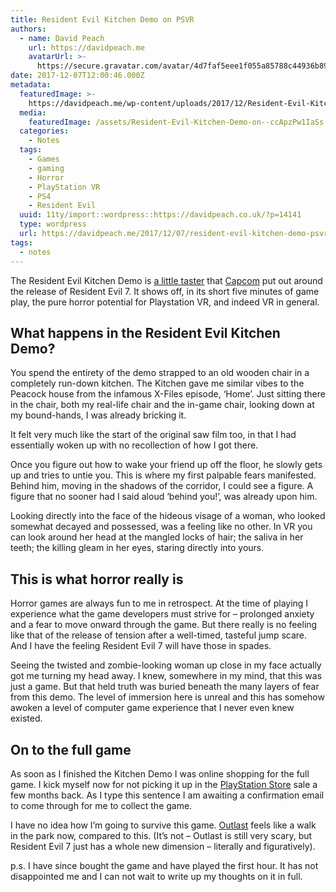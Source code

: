 ```yaml
---
title: Resident Evil Kitchen Demo on PSVR
authors:
  - name: David Peach
    url: https://davidpeach.me
    avatarUrl: >-
      https://secure.gravatar.com/avatar/4d7faf5eee1f055a85788c44936b8995eaab6dfb004e7854ec747ccb272e91ee?s=96&d=mm&r=g
date: 2017-12-07T12:00:46.000Z
metadata:
  featuredImage: >-
    https://davidpeach.me/wp-content/uploads/2017/12/Resident-Evil-Kitchen-Demo-on-PSVR.jpg
  media:
    featuredImage: /assets/Resident-Evil-Kitchen-Demo-on--ccApzPw1IaSs.jpg
  categories:
    - Notes
  tags:
    - Games
    - gaming
    - Horror
    - PlayStation VR
    - PS4
    - Resident Evil
  uuid: 11ty/import::wordpress::https://davidpeach.co.uk/?p=14141
  type: wordpress
  url: https://davidpeach.me/2017/12/07/resident-evil-kitchen-demo-psvr/
tags:
  - notes
---
```

The Resident Evil Kitchen Demo is [a little taster](https://store.playstation.com/en-gb/product/EP0102-CUSA06799_00-BH70000KITCHEN01) that [Capcom](http://www.capcom.com/) put out around the release of Resident Evil 7. It shows off, in its short five minutes of game play, the pure horror potential for Playstation VR, and indeed VR in general.

## What happens in the Resident Evil Kitchen Demo?

You spend the entirety of the demo strapped to an old wooden chair in a completely run-down kitchen. The Kitchen gave me similar vibes to the Peacock house from the infamous X-Files episode, ‘Home’. Just sitting there in the chair, both my real-life chair and the in-game chair, looking down at my bound-hands, I was already bricking it.

It felt very much like the start of the original saw film too, in that I had essentially woken up with no recollection of how I got there.

Once you figure out how to wake your friend up off the floor, he slowly gets up and tries to untie you. This is where my first palpable fears manifested. Behind him, moving in the shadows of the corridor, I could see a figure. A figure that no sooner had I said aloud ‘behind you!’, was already upon him.

Looking directly into the face of the hideous visage of a woman, who looked somewhat decayed and possessed, was a feeling like no other. In VR you can look around her head at the mangled locks of hair; the saliva in her teeth; the killing gleam in her eyes, staring directly into yours.

## This is what horror really is

Horror games are always fun to me in retrospect. At the time of playing I experience what the game developers must strive for – prolonged anxiety and a fear to move onward through the game. But there really is no feeling like that of the release of tension after a well-timed, tasteful jump scare. And I have the feeling Resident Evil 7 will have those in spades.

Seeing the twisted and zombie-looking woman up close in my face actually got me turning my head away. I knew, somewhere in my mind, that this was just a game. But that held truth was buried beneath the many layers of fear from this demo. The level of immersion here is unreal and this has somehow awoken a level of computer game experience that I never even knew existed.

## On to the full game

As soon as I finished the Kitchen Demo I was online shopping for the full game. I kick myself now for not picking it up in the [PlayStation Store](https://store.playstation.com/en-gb/home/games) sale a few months back. As I type this sentence I am awaiting a confirmation email to come through for me to collect the game.

I have no idea how I’m going to survive this game. [Outlast](https://davidpeach.me/2017/11/alive-thoughts-game-outlast/) feels like a walk in the park now, compared to this. (It’s not – Outlast is still very scary, but Resident Evil 7 just has a whole new dimension – literally and figuratively).

p.s. I have since bought the game and have played the first hour. It has not disappointed me and I can not wait to write up my thoughts on it in full.